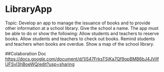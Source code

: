 # LibraryApp
Topic: Develop an app to manage the issuance of books and to provide other information at a school library. Give the school a name. The app must be able to do or show the following: Allow students and teachers to reserve books. Allow students and teachers to check out books. Remind students and teachers when books are overdue. Show a map of the school library.

##Colaboration Doc
https://docs.google.com/document/d/1iS47FrksTSjKa7Qf9opBMB6bJ4JVilfUFSvl3hBoeWQ/edit?usp=sharing

